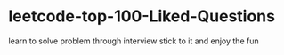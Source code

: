 # leetcode-top-100-Liked-Questions
learn to solve problem through interview
stick to it and enjoy the fun

